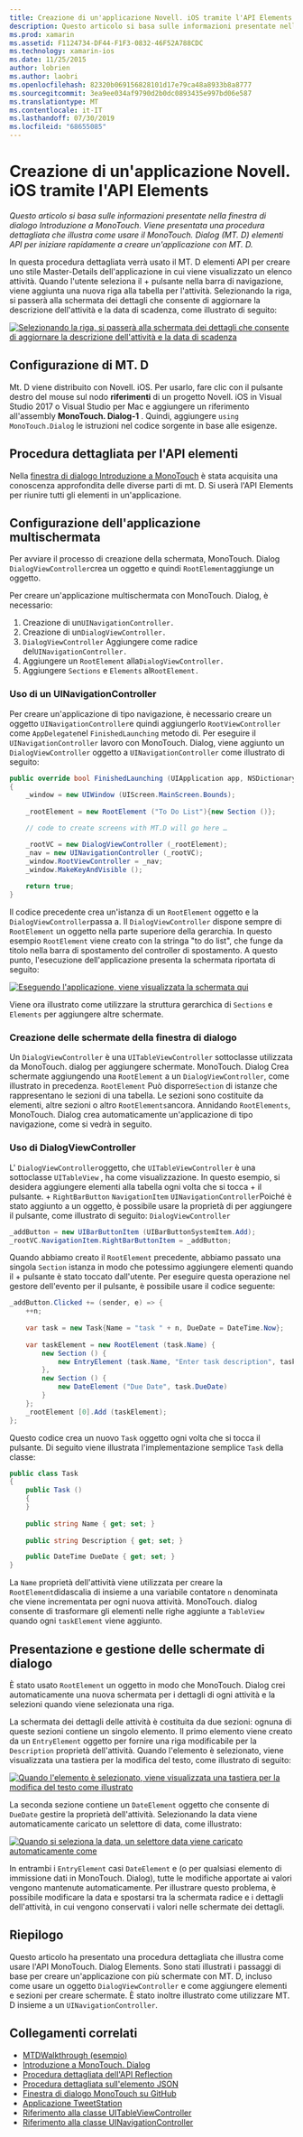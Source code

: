 ```yaml
---
title: Creazione di un'applicazione Novell. iOS tramite l'API Elements
description: Questo articolo si basa sulle informazioni presentate nella finestra di dialogo Introduzione a MonoTouch. Viene presentata una procedura dettagliata che illustra come usare il MonoTouch. Dialog (MT. D) elementi API per iniziare rapidamente a creare un'applicazione con MT. D.
ms.prod: xamarin
ms.assetid: F1124734-DF44-F1F3-0832-46F52A788CDC
ms.technology: xamarin-ios
ms.date: 11/25/2015
author: lobrien
ms.author: laobri
ms.openlocfilehash: 82320b069156828101d17e79ca48a8933b8a8777
ms.sourcegitcommit: 3ea9ee034af9790d2b0dc0893435e997bd06e587
ms.translationtype: MT
ms.contentlocale: it-IT
ms.lasthandoff: 07/30/2019
ms.locfileid: "68655085"
---
```

# <a name="creating-a-xamarinios-application-using-the-elements-api"></a>Creazione di un'applicazione Novell. iOS tramite l'API Elements

_Questo articolo si basa sulle informazioni presentate nella finestra di dialogo Introduzione a MonoTouch. Viene presentata una procedura dettagliata che illustra come usare il MonoTouch. Dialog (MT. D) elementi API per iniziare rapidamente a creare un'applicazione con MT. D._

In questa procedura dettagliata verrà usato il MT. D elementi API per creare uno stile Master-Details dell'applicazione in cui viene visualizzato un elenco attività. Quando l'utente seleziona il <span class="ui">+</span> pulsante nella barra di navigazione, viene aggiunta una nuova riga alla tabella per l'attività. Selezionando la riga, si passerà alla schermata dei dettagli che consente di aggiornare la descrizione dell'attività e la data di scadenza, come illustrato di seguito:

 [![](elements-api-walkthrough-images/01-task-list-app.png "Selezionando la riga, si passerà alla schermata dei dettagli che consente di aggiornare la descrizione dell'attività e la data di scadenza")](elements-api-walkthrough-images/01-task-list-app.png#lightbox)

 ## <a name="setting-up-mtd"></a>Configurazione di MT. D

Mt. D viene distribuito con Novell. iOS. Per usarlo, fare clic con il pulsante destro del mouse sul nodo **riferimenti** di un progetto Novell. iOS in Visual Studio 2017 o Visual Studio per Mac e aggiungere un riferimento all'assembly **MonoTouch. Dialog-1** . Quindi, aggiungere `using MonoTouch.Dialog` le istruzioni nel codice sorgente in base alle esigenze.

## <a name="elements-api-walkthrough"></a>Procedura dettagliata per l'API elementi

Nella [finestra di dialogo Introduzione a MonoTouch](~/ios/user-interface/monotouch.dialog/index.md) è stata acquisita una conoscenza approfondita delle diverse parti di mt. D. Si userà l'API Elements per riunire tutti gli elementi in un'applicazione.

## <a name="setting-up-the-multi-screen-application"></a>Configurazione dell'applicazione multischermata

Per avviare il processo di creazione della schermata, MonoTouch. Dialog `DialogViewController`crea un oggetto e quindi `RootElement`aggiunge un oggetto.

Per creare un'applicazione multischermata con MonoTouch. Dialog, è necessario:

1.  Creazione di un`UINavigationController.`
1.  Creazione di un`DialogViewController.`
1.  `DialogViewController` Aggiungere come radice del`UINavigationController.` 
1.  Aggiungere un `RootElement` alla`DialogViewController.`
1.  Aggiungere `Sections` e `Elements` al`RootElement.` 

### <a name="using-a-uinavigationcontroller"></a>Uso di un UINavigationController

Per creare un'applicazione di tipo navigazione, è necessario creare un oggetto `UINavigationController`e quindi aggiungerlo `RootViewController` come `AppDelegate`nel `FinishedLaunching` metodo di. Per eseguire il `UINavigationController` lavoro con MonoTouch. Dialog, viene aggiunto un `DialogViewController` oggetto a `UINavigationController` come illustrato di seguito:

```csharp
public override bool FinishedLaunching (UIApplication app, NSDictionary options)
{
    _window = new UIWindow (UIScreen.MainScreen.Bounds);
            
    _rootElement = new RootElement ("To Do List"){new Section ()};

    // code to create screens with MT.D will go here …

    _rootVC = new DialogViewController (_rootElement);
    _nav = new UINavigationController (_rootVC);
    _window.RootViewController = _nav;
    _window.MakeKeyAndVisible ();
            
    return true;
}
```

Il codice precedente crea un'istanza di un `RootElement` oggetto e la `DialogViewController`passa a. Il `DialogViewController` dispone sempre di `RootElement` un oggetto nella parte superiore della gerarchia. In questo esempio `RootElement` viene creato con la stringa "to do list", che funge da titolo nella barra di spostamento del controller di spostamento. A questo punto, l'esecuzione dell'applicazione presenta la schermata riportata di seguito:

 [![](elements-api-walkthrough-images/02-to-do-list-screen-.png "Eseguendo l'applicazione, viene visualizzata la schermata qui")](elements-api-walkthrough-images/02-to-do-list-screen-.png#lightbox)

Viene ora illustrato come utilizzare la struttura gerarchica di `Sections` e `Elements` per aggiungere altre schermate.

### <a name="creating-the-dialog-screens"></a>Creazione delle schermate della finestra di dialogo

Un `DialogViewController` è una `UITableViewController` sottoclasse utilizzata da MonoTouch. dialog per aggiungere schermate. MonoTouch. Dialog Crea schermate aggiungendo una `RootElement` a un `DialogViewController`, come illustrato in precedenza. `RootElement` Può disporre`Section` di istanze che rappresentano le sezioni di una tabella.
Le sezioni sono costituite da elementi, altre sezioni o altro `RootElements`ancora. Annidando `RootElements`, MonoTouch. Dialog crea automaticamente un'applicazione di tipo navigazione, come si vedrà in seguito.

### <a name="using-dialogviewcontroller"></a>Uso di DialogViewController

L' `DialogViewController`oggetto, che `UITableViewController` è una sottoclasse `UITableView` , ha come visualizzazione. In questo esempio, si desidera aggiungere elementi alla tabella ogni volta che si tocca <span class="ui">+</span> il pulsante. <span class="ui">+</span> `RightBarButton` `NavigationItem` `UINavigationController`Poiché è stato aggiunto a un oggetto, è possibile usare la proprietà di per aggiungere il pulsante, come illustrato di seguito: `DialogViewController`

```csharp
_addButton = new UIBarButtonItem (UIBarButtonSystemItem.Add);
_rootVC.NavigationItem.RightBarButtonItem = _addButton;
```

Quando abbiamo creato il `RootElement` precedente, abbiamo passato una singola `Section` istanza in modo che potessimo aggiungere elementi quando il <span class="ui">+</span> pulsante è stato toccato dall'utente. Per eseguire questa operazione nel gestore dell'evento per il pulsante, è possibile usare il codice seguente:

```csharp
_addButton.Clicked += (sender, e) => {                
    ++n;
                
    var task = new Task{Name = "task " + n, DueDate = DateTime.Now};
                
    var taskElement = new RootElement (task.Name) {
        new Section () {
            new EntryElement (task.Name, "Enter task description", task.Description)
        },
        new Section () {
            new DateElement ("Due Date", task.DueDate)
        }
    };
    _rootElement [0].Add (taskElement);
};
```

Questo codice crea un nuovo `Task` oggetto ogni volta che si tocca il pulsante. Di seguito viene illustrata l'implementazione semplice `Task` della classe:

```csharp
public class Task
{   
    public Task ()
    {
    }
      
    public string Name { get; set; }
        
    public string Description { get; set; }

    public DateTime DueDate { get; set; }
}
```

La `Name` proprietà dell'attività viene utilizzata per creare la `RootElement`didascalia di insieme a una variabile contatore `n` denominata che viene incrementata per ogni nuova attività. MonoTouch. dialog consente di trasformare gli elementi nelle righe aggiunte a `TableView` quando ogni `taskElement` viene aggiunto.

## <a name="presenting-and-managing-dialog-screens"></a>Presentazione e gestione delle schermate di dialogo

È stato usato `RootElement` un oggetto in modo che MonoTouch. Dialog crei automaticamente una nuova schermata per i dettagli di ogni attività e la selezioni quando viene selezionata una riga.

La schermata dei dettagli delle attività è costituita da due sezioni: ognuna di queste sezioni contiene un singolo elemento. Il primo elemento viene creato da un `EntryElement` oggetto per fornire una riga modificabile per la `Description` proprietà dell'attività. Quando l'elemento è selezionato, viene visualizzata una tastiera per la modifica del testo, come illustrato di seguito:

 [![](elements-api-walkthrough-images/03-create-task.png "Quando l'elemento è selezionato, viene visualizzata una tastiera per la modifica del testo come illustrato")](elements-api-walkthrough-images/03-create-task.png#lightbox)

La seconda sezione contiene un `DateElement` oggetto che consente di `DueDate` gestire la proprietà dell'attività. Selezionando la data viene automaticamente caricato un selettore di data, come illustrato:

 [![](elements-api-walkthrough-images/04-date-picker.png "Quando si seleziona la data, un selettore data viene caricato automaticamente come")](elements-api-walkthrough-images/04-date-picker.png#lightbox)

In entrambi i `EntryElement` casi `DateElement` e (o per qualsiasi elemento di immissione dati in MonoTouch. Dialog), tutte le modifiche apportate ai valori vengono mantenute automaticamente. Per illustrare questo problema, è possibile modificare la data e spostarsi tra la schermata radice e i dettagli dell'attività, in cui vengono conservati i valori nelle schermate dei dettagli.

## <a name="summary"></a>Riepilogo

Questo articolo ha presentato una procedura dettagliata che illustra come usare l'API MonoTouch. Dialog Elements. Sono stati illustrati i passaggi di base per creare un'applicazione con più schermate con MT. D, incluso come usare un oggetto `DialogViewController` e come aggiungere elementi e sezioni per creare schermate. È stato inoltre illustrato come utilizzare MT. D insieme a un `UINavigationController`.

## <a name="related-links"></a>Collegamenti correlati

- [MTDWalkthrough (esempio)](https://docs.microsoft.com/samples/xamarin/ios-samples/mtdwalkthrough)
- [Introduzione a MonoTouch. Dialog](~/ios/user-interface/monotouch.dialog/index.md)
- [Procedura dettagliata dell'API Reflection](~/ios/user-interface/monotouch.dialog/reflection-api-walkthrough.md)
- [Procedura dettagliata sull'elemento JSON](~/ios/user-interface/monotouch.dialog/json-element-walkthrough.md)
- [Finestra di dialogo MonoTouch su GitHub](https://github.com/migueldeicaza/MonoTouch.Dialog)
- [Applicazione TweetStation](https://github.com/migueldeicaza/TweetStation)
- [Riferimento alla classe UITableViewController](https://developer.apple.com/library/ios/#DOCUMENTATION/UIKit/Reference/UITableViewController_Class/Reference/Reference.html)
- [Riferimento alla classe UINavigationController](https://developer.apple.com/library/ios/#documentation/UIKit/Reference/UINavigationController_Class/Reference/Reference.html)
